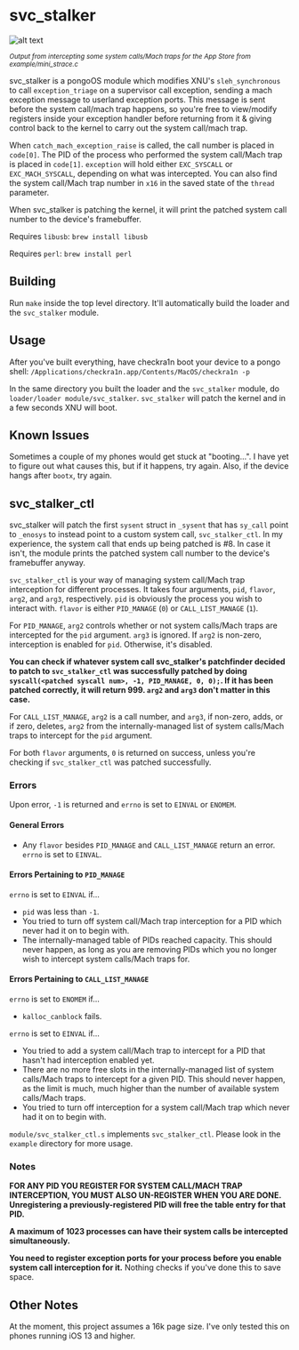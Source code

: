 # svc_stalker

![alt text](https://github.com/jsherman212/svc_stalker/blob/master/mini_strace.png)

<sup>*Output from intercepting some system calls/Mach traps for the App Store from
example/mini_strace.c*</sup>

svc_stalker is a pongoOS module which modifies XNU's `sleh_synchronous` to
call `exception_triage` on a supervisor call exception, sending a mach exception message to
userland exception ports. This message is sent before the system call/mach trap
happens, so you're free to view/modify registers inside your exception handler
before returning from it & giving control back to the kernel to carry out the
system call/mach trap.

When `catch_mach_exception_raise` is called, the call number is placed in
`code[0]`. The PID of the process who performed the system call/Mach trap is
placed in `code[1]`. `exception` will hold either `EXC_SYSCALL` or `EXC_MACH_SYSCALL`,
depending on what was intercepted. You can also find the system call/Mach trap
number in `x16` in the saved state of the `thread` parameter.

When svc_stalker is patching the kernel, it will print the patched system
call number to the device's framebuffer.

Requires `libusb`: `brew install libusb`

Requires `perl`: `brew install perl`

## Building
Run `make` inside the top level directory. It'll automatically build the loader
and the `svc_stalker` module.

## Usage
After you've built everything, have checkra1n boot your device to a pongo
shell: `/Applications/checkra1n.app/Contents/MacOS/checkra1n -p`

In the same directory you built the loader and the `svc_stalker` module,
do `loader/loader module/svc_stalker`. `svc_stalker` will patch the kernel and
in a few seconds XNU will boot.

## Known Issues
Sometimes a couple of my phones would get stuck at "booting...". I have yet to figure
out what causes this, but if it happens, try again. Also, if the device hangs
after `bootx`, try again.

## svc_stalker_ctl
svc_stalker will patch the first `sysent` struct in `_sysent` that has `sy_call`
point to `_enosys` to instead point to a custom system call, `svc_stalker_ctl`.
In my experience, the system call that ends up being patched is #8. In
case it isn't, the module prints the patched system call number to the
device's framebuffer anyway.

`svc_stalker_ctl` is your way of managing system call/Mach trap interception
for different processes. It takes four arguments, `pid`, `flavor`, `arg2`,
and `arg3`, respectively. `pid` is obviously the process you wish to interact
with. `flavor` is either `PID_MANAGE` (`0`) or `CALL_LIST_MANAGE` (`1`).

For `PID_MANAGE`, `arg2` controls whether or not system calls/Mach traps are intercepted
for the `pid` argument. `arg3` is ignored. If `arg2` is non-zero, interception is enabled for `pid`. Otherwise, it's disabled.

**You can check if whatever system call svc_stalker's patchfinder
decided to patch to `svc_stalker_ctl` was successfully patched by doing
`syscall(<patched syscall num>, -1, PID_MANAGE, 0, 0);`. 
If it has been patched correctly, it will return 999. `arg2` and `arg3` don't matter
in this case.**

For `CALL_LIST_MANAGE`, `arg2` is a call number, and `arg3`, if
non-zero, adds, or if zero, deletes, `arg2` from the internally-managed list of
system calls/Mach traps to intercept for the `pid` argument.

For both `flavor` arguments, `0` is returned on success, unless you're checking
if `svc_stalker_ctl` was patched successfully.

### Errors
Upon error, `-1` is returned and `errno` is set to `EINVAL` or `ENOMEM`.

#### General Errors
- Any `flavor` besides `PID_MANAGE` and `CALL_LIST_MANAGE` return an error. `errno` is
set to `EINVAL`.

#### Errors Pertaining to `PID_MANAGE`
`errno` is set to `EINVAL` if...
- `pid` was less than `-1`.
- You tried to turn off system call/Mach trap interception for a PID which
never had it on to begin with.
- The internally-managed table of PIDs reached capacity. This should never happen,
as long as you are removing PIDs which you no longer wish to intercept
system calls/Mach traps for.

#### Errors Pertaining to `CALL_LIST_MANAGE`
`errno` is set to `ENOMEM` if...
- `kalloc_canblock` fails.

`errno` is set to `EINVAL` if...
- You tried to add a system call/Mach trap to intercept for a PID that hasn't had
interception enabled yet.
- There are no more free slots in the internally-managed list of system
calls/Mach traps to intercept for a given PID. This should never happen, as the limit
is much, much higher than the number of available system calls/Mach traps.
- You tried to turn off interception for a system call/Mach trap which
never had it on to begin with.

`module/svc_stalker_ctl.s` implements `svc_stalker_ctl`. Please look in the
`example` directory for more usage.

### Notes

**FOR ANY PID YOU REGISTER FOR SYSTEM CALL/MACH TRAP INTERCEPTION, YOU MUST
ALSO UN-REGISTER WHEN YOU ARE DONE. Unregistering a previously-registered PID
will free the table entry for that PID.**

**A maximum of 1023 processes can have their system calls be intercepted
simultaneously.**

**You need to register exception ports for your process before you enable
system call interception for it.** Nothing checks if you've done this to
save space.

## Other Notes
At the moment, this project assumes a 16k page size. I've only tested this on
phones running iOS 13 and higher.
